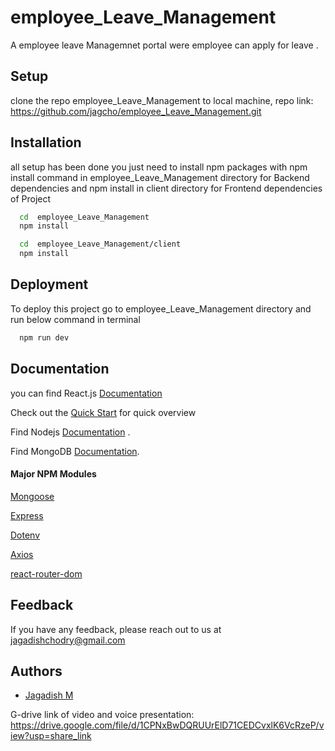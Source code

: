 # employee_Leave_Management

A employee leave Managemnet portal were employee can apply for leave .




## Setup

clone the repo employee_Leave_Management to local machine,
repo link: https://github.com/jagcho/employee_Leave_Management.git





## Installation

all setup has been done you just need to install npm packages with npm install command in employee_Leave_Management directory for Backend dependencies and npm install in client directory for Frontend dependencies of Project

```bash
  cd  employee_Leave_Management
  npm install
```

```bash
  cd  employee_Leave_Management/client
  npm install
```

## Deployment

To deploy this project go to employee_Leave_Management directory and run below command in terminal

```bash
  npm run dev 
```



## Documentation

you can find React.js [Documentation](https://react.dev/)

Check out the [Quick Start](https://react.dev/learn) for quick overview 


Find Nodejs [Documentation](https://nodejs.org/en/docs) .

Find MongoDB [Documentation](https://www.mongodb.com/docs/).

#### Major NPM Modules

[Mongoose](https://www.npmjs.com/package/mongoose)

[Express](https://www.npmjs.com/package/express)

[Dotenv](https://www.npmjs.com/package/dotenv)

[Axios](https://www.npmjs.com/package/axios)

[react-router-dom](https://www.npmjs.com/package/react-router-dom)





## Feedback

If you have any feedback, please reach out to us at jagadishchodry@gmail.com


## Authors

- [Jagadish M](https://github.com/jagcho?tab=repositories)

G-drive link of video and voice presentation: https://drive.google.com/file/d/1CPNxBwDQRUUrElD71CEDCvxlK6VcRzeP/view?usp=share_link
